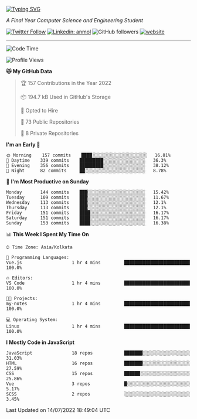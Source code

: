 [![Typing SVG](https://readme-typing-svg.herokuapp.com?lines=HI%2C+I'm+Tonal;I'm+a+MEVN+Stack+Developer)](https://git.io/typing-svg)

<p><em>A Final Year Computer Science and Engineering Student</em></p>

[![Twitter Follow](https://img.shields.io/twitter/follow/tonalmathew?style=flat)](https://twitter.com/intent/follow?screen_name=tonalmathew)
[![Linkedin: anmol](https://img.shields.io/badge/tonal-mathew?style=flat-square&logo=Linkedin&logoColor=white&link=https://www.linkedin.com/in/tonal-mathew/)](https://www.linkedin.com/in/tonal-mathew/)
![GitHub followers](https://img.shields.io/github/followers/tonalmathew?label=Follow&style=social)
[![website](https://img.shields.io/badge/Website-46a2f1.svg?&style=flat-square&logo=Google-Chrome&logoColor=white&link=http://tonalmathew.github.io/)](http://tonalmathew.github.io/)

---
<!--START_SECTION:waka-->
![Code Time](http://img.shields.io/badge/Code%20Time-0%20secs-blue)

![Profile Views](http://img.shields.io/badge/Profile%20Views-0-blue)

**🐱 My GitHub Data** 

> 🏆 157 Contributions in the Year 2022
 > 
> 📦 194.7 kB Used in GitHub's Storage 
 > 
> 💼 Opted to Hire
 > 
> 📜 73 Public Repositories 
 > 
> 🔑 8 Private Repositories  
 > 
**I'm an Early 🐤** 

```text
🌞 Morning    157 commits    ████░░░░░░░░░░░░░░░░░░░░░   16.81% 
🌆 Daytime    339 commits    █████████░░░░░░░░░░░░░░░░   36.3% 
🌃 Evening    356 commits    █████████░░░░░░░░░░░░░░░░   38.12% 
🌙 Night      82 commits     ██░░░░░░░░░░░░░░░░░░░░░░░   8.78%

```
📅 **I'm Most Productive on Sunday** 

```text
Monday       144 commits    ███░░░░░░░░░░░░░░░░░░░░░░   15.42% 
Tuesday      109 commits    ███░░░░░░░░░░░░░░░░░░░░░░   11.67% 
Wednesday    113 commits    ███░░░░░░░░░░░░░░░░░░░░░░   12.1% 
Thursday     113 commits    ███░░░░░░░░░░░░░░░░░░░░░░   12.1% 
Friday       151 commits    ████░░░░░░░░░░░░░░░░░░░░░   16.17% 
Saturday     151 commits    ████░░░░░░░░░░░░░░░░░░░░░   16.17% 
Sunday       153 commits    ████░░░░░░░░░░░░░░░░░░░░░   16.38%

```


📊 **This Week I Spent My Time On** 

```text
⌚︎ Time Zone: Asia/Kolkata

💬 Programming Languages: 
Vue.js                   1 hr 4 mins         █████████████████████████   100.0%

🔥 Editors: 
VS Code                  1 hr 4 mins         █████████████████████████   100.0%

🐱‍💻 Projects: 
my-notes                 1 hr 4 mins         █████████████████████████   100.0%

💻 Operating System: 
Linux                    1 hr 4 mins         █████████████████████████   100.0%

```

**I Mostly Code in JavaScript** 

```text
JavaScript               18 repos            ███████░░░░░░░░░░░░░░░░░░   31.03% 
HTML                     16 repos            ███████░░░░░░░░░░░░░░░░░░   27.59% 
CSS                      15 repos            ██████░░░░░░░░░░░░░░░░░░░   25.86% 
Vue                      3 repos             █░░░░░░░░░░░░░░░░░░░░░░░░   5.17% 
SCSS                     2 repos             ░░░░░░░░░░░░░░░░░░░░░░░░░   3.45%

```



 Last Updated on 14/07/2022 18:49:04 UTC
<!--END_SECTION:waka-->

